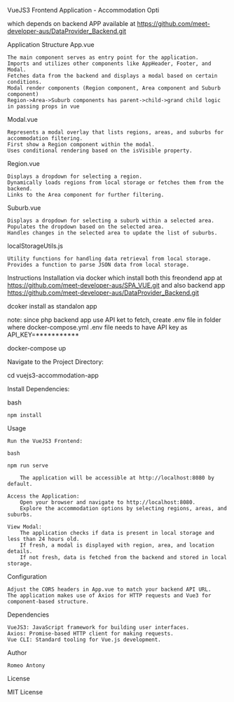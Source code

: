 VueJS3 Frontend Application - Accommodation Opti

which depends on backend APP available at https://github.com/meet-developer-aus/DataProvider_Backend.git


Application Structure
App.vue

    The main component serves as entry point for the application.
    Imports and utilizes other components like AppHeader, Footer, and Modal.
    Fetches data from the backend and displays a modal based on certain conditions.
    Modal render components (Region component, Area component and Suburb component)
    Region->Area->Suburb components has parent->child->grand child logic in passing props in vue

Modal.vue

    Represents a modal overlay that lists regions, areas, and suburbs for accommodation filtering.
    First show a Region component within the modal.
    Uses conditional rendering based on the isVisible property.
    

Region.vue

    Displays a dropdown for selecting a region.
    Dynamically loads regions from local storage or fetches them from the backend.
    Links to the Area component for further filtering.

Suburb.vue

    Displays a dropdown for selecting a suburb within a selected area.
    Populates the dropdown based on the selected area.
    Handles changes in the selected area to update the list of suburbs.

localStorageUtils.js

    Utility functions for handling data retrieval from local storage.
    Provides a function to parse JSON data from local storage.

Instructions
Installation via docker which install both this freondend app at 
https://github.com/meet-developer-aus/SPA_VUE.git
and also backend app 
https://github.com/meet-developer-aus/DataProvider_Backend.git


dcoker install as standalon app 


note: since php backend app use API ket to fetch, create .env file in folder where docker-compose.yml 
.env file needs to have API key 
as API_KEY=***********

docker-compose up 


Navigate to the Project Directory:


cd vuejs3-accommodation-app

Install Dependencies:

bash

    npm install

Usage

    Run the VueJS3 Frontend:

    bash

    npm run serve

        The application will be accessible at http://localhost:8080 by default.

    Access the Application:
        Open your browser and navigate to http://localhost:8080.
        Explore the accommodation options by selecting regions, areas, and suburbs.

    View Modal:
        The application checks if data is present in local storage and less than 24 hours old.
        If fresh, a modal is displayed with region, area, and location details.
        If not fresh, data is fetched from the backend and stored in local storage.

Configuration

    Adjust the CORS headers in App.vue to match your backend API URL.
    The application makes use of Axios for HTTP requests and Vue3 for component-based structure.

Dependencies

    VueJS3: JavaScript framework for building user interfaces.
    Axios: Promise-based HTTP client for making requests.
    Vue CLI: Standard tooling for Vue.js development.

Author

    Romeo Antony

License

MIT License 


